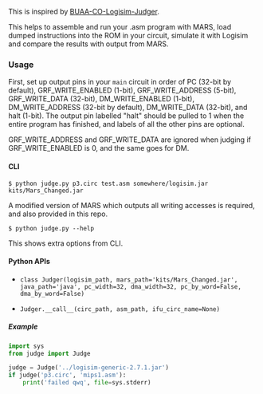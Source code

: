 This is inspired by [
BUAA-CO-Logisim-Judger](https://github.com/biopuppet/BUAA-CO-Logisim-Judger).

This helps to assemble and run your .asm program with MARS, load dumped instructions into the ROM in your circuit, simulate it with Logisim and compare the results with output from MARS.

### Usage

First, set up output pins in your `main` circuit in order of PC (32-bit by default), GRF_WRITE_ENABLED (1-bit), GRF_WRITE_ADDRESS (5-bit), GRF_WRITE_DATA (32-bit), DM_WRITE_ENABLED (1-bit), DM_WRITE_ADDRESS (32-bit by default), DM_WRITE_DATA (32-bit), and halt (1-bit). The output pin labelled "halt" should be pulled to 1 when the entire program has finished, and labels of all the other pins are optional.

GRF_WRITE_ADDRESS and GRF_WRITE_DATA are ignored when judging if GRF_WRITE_ENABLED is 0, and the same goes for DM.

#### CLI

```shell
$ python judge.py p3.circ test.asm somewhere/logisim.jar kits/Mars_Changed.jar
```

A modified version of MARS which outputs all writing accesses is required, and also provided in this repo.

```
$ python judge.py --help
```
This shows extra options from CLI.

#### Python APIs

- `class Judger(logisim_path, mars_path='kits/Mars_Changed.jar', java_path='java', pc_width=32, dma_width=32, pc_by_word=False, dma_by_word=False)`

- `Judger.__call__(circ_path, asm_path, ifu_circ_name=None)`

##### Example

```python
import sys
from judge import Judge

judge = Judge('../logisim-generic-2.7.1.jar')
if judge('p3.circ', 'mips1.asm'):
    print('failed qwq', file=sys.stderr)
```
